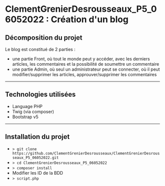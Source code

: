 # ClementGrenierDesrousseaux_P5_06052022 : Création d'un blog


## Décomposition du projet

Le blog est constitué de 2 parties : 
- une partie Front, où tout le monde peut y accéder, avec les derniers articles, les commentaires et la possibilité de soumettre un commentaire
- une partie Admin, où seul un administrateur peut se connecter, où il peut modifier/supprimer les articles, approuver/supprimer les commentaires

---

## Technologies utilisées
- Language PHP
- Twig (via composer)
- Bootstrap v5

---

## Installation du projet

- ``> git clone https://github.com/ClementGrenierDesrousseaux/ClementGrenierDesrousseaux_P5_06052022.git``
- ``> cd ClementGrenierDesrousseaux_P5_06052022``
- ``> composer install``
- Modifier les ID de la BDD
- ``> script.php``
